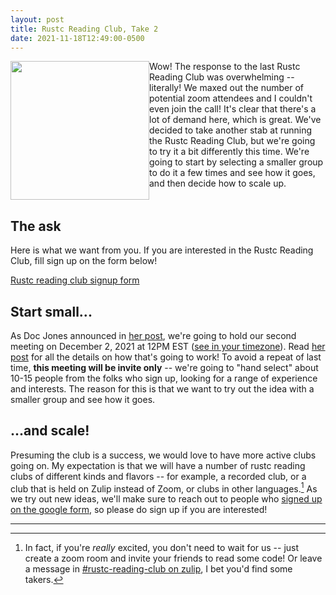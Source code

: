```yaml
---
layout: post
title: Rustc Reading Club, Take 2
date: 2021-11-18T12:49:00-0500
---
```


<img src="https://miro.medium.com/max/850/1*T__f3-PmPA5TDDoPW_uX3A.png" width="222" style="float:left;"/> Wow! The response to the last Rustc Reading Club was overwhelming -- literally! We maxed out the number of potential zoom attendees and I couldn't even join the call! It's clear that there's a lot of demand here, which is great. We've decided to take another stab at running the Rustc Reading Club, but we're going to try it a bit differently this time. We're going to start by selecting a smaller group to do it a few times and see how it goes, and then decide how to scale up. 

<div style="clear:both;"></div>

## The ask

Here is what we want from you. If you are interested in the Rustc Reading Club, fill sign up on the form below!

[Rustc reading club signup form][form]

[form]: https://docs.google.com/forms/d/1ffwJnGsQaY5-8TCtYMFtlc2Hhnn_vh_w_UWwPrBDHUM


## Start small...

As Doc Jones announced in [her post], we're going to hold our second meeting on December 2, 2021 at 12PM EST ([see in your timezone](https://everytimezone.com/s/d2a61447)). Read [her post] for all the details on how that's going to work! To avoid a repeat of last time, **this meeting will be invite only** -- we're going to "hand select" about 10-15 people from the folks who sign up, looking for a range of experience and interests. The reason for this is that we want to try out the idea with a smaller group and see how it goes.

[her post]: https://mojosd.medium.com/the-second-first-rustc-reading-club-d0d0ffedc92f

## ...and scale!

Presuming the club is a success, we would love to have more active clubs going on. My expectation is that we will have a number of rustc reading clubs of different kinds and flavors -- for example, a recorded club, or a club that is held on Zulip instead of Zoom, or clubs in other languages.[^doyourown] As we try out new ideas, we'll make sure to reach out to people who [signed up on the google form][form], so please do sign up if you are interested!

---

[^doyourown]: In fact, if you're *really* excited, you don't need to wait for us -- just create a zoom room and invite your friends to read some code! Or leave a message in [#rustc-reading-club on zulip](https://rust-lang.zulipchat.com/#narrow/stream/305296-rustc-reading-club), I bet you'd find some takers.
